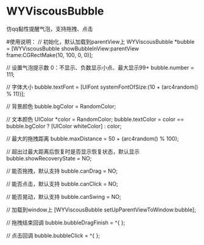 # WYViscousBubble
仿qq黏性提醒气泡，支持拖拽、点击

#使用说明：
// 初始化，默认加载到parentView上
WYViscousBubble *bubble = [WYViscousBubble showBubbleInView:parentView frame:CGRectMake(10, 100, 0, 0)];

// 设置气泡提示数 0：不显示、负数显示小点、最大显示99+
bubble.number = 111;

// 字体大小
bubble.textFont = [UIFont systemFontOfSize:(10 + (arc4random() % 11))];

// 背景颜色
bubble.bgColor = RandomColor;

// 文本颜色
UIColor *color = RandomColor;
bubble.textColor = color == bubble.bgColor ? [UIColor whiteColor] : color;

// 最大的拖拽距离
bubble.maxDistance = 50 + (arc4random() % 100);

// 超出过最大距离后恢复时是否显示恢复状态，默认显示
bubble.showRecoveryState = NO;

// 能否拖拽，默认支持
bubble.canDrag = NO;

// 能否点击，默认支持
bubble.canClick = NO;

// 能否晃动，默认支持
bubble.canSwing = NO;

// 加载到window上
[WYViscousBubble setUpParentViewToWindow:bubble];

// 拖拽结束回调
bubble.bubbleDragFinish = ^{
};

// 点击回调
bubble.bubbleClick = ^{
};

